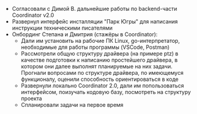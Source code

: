 * Согласовали с Димой В. дальнейшие работы по backend-части Coordinator v2.0
* Развернул интерфейс инсталляции "Парк Югры" для написания инструкции техническими писателями
* Онбординг Степана и Дмитрия (стажёры в Coordinator):
	* Дали им установить  на рабочие ПК Linux, go-интерпретатор, необходимые для работы программы (VSCode, Postman)
	* Рассмотрели общую структуру драйвера (на примере ptz) в качестве подготовки к написанию простейшего драйвера, в котором они далее выполнят планируемые на них задачи. Прогнали вопросами по структуре драйвера, по имеющемуся функционалу, оценили способность ориентироваться в коде
	* Развернули локально Coordinator 2.0, дали им попользоваться интерфейсом, поизучать кодовую базу, посмотреть на структуру проекта
	* Спланировали задачи на первое время
